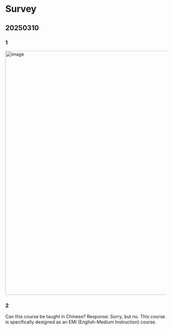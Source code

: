 # Survey

## 20250310

### 1

<img width="762" alt="image" src="https://github.com/user-attachments/assets/99c9959d-7229-4d2d-af22-12442c8b8ad3" />

### 2

Can this course be taught in Chinese?
Response: Sorry, but no. This course is specifically designed as an EMI (English-Medium Instruction) course.
